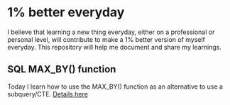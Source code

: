 # 1% better everyday
I believe that learning a new thing everyday, either on a professional or personal level, will contribute to make a 1% better version of myself everyday. This repository will help me document and share my learnings.

## SQL MAX_BY() function
Today I learn how to use the MAX_BY() function as an alternative to use a subquery/CTE. 
<a href="./20240707-SQL_max_by.md">Details here</a>
